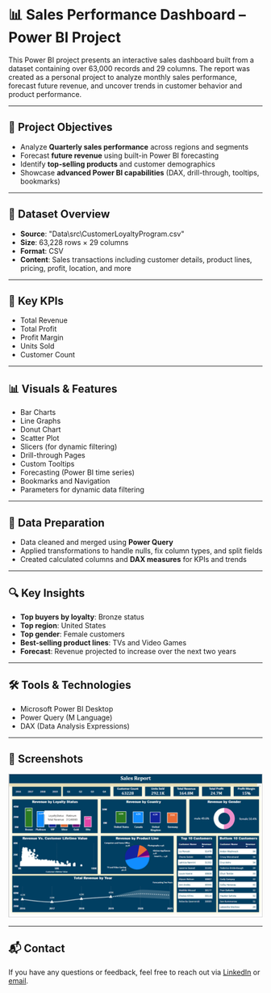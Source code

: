 # 📊 Sales Performance Dashboard – Power BI Project

This Power BI project presents an interactive sales dashboard built from a dataset containing over 63,000 records and 29 columns. The report was created as a personal project to analyze monthly sales performance, forecast future revenue, and uncover trends in customer behavior and product performance.

---

## 🚀 Project Objectives

- Analyze **Quarterly sales performance** across regions and segments
- Forecast **future revenue** using built-in Power BI forecasting
- Identify **top-selling products** and customer demographics
- Showcase **advanced Power BI capabilities** (DAX, drill-through, tooltips, bookmarks)

---

## 📁 Dataset Overview

- **Source**: "Data\src\CustomerLoyaltyProgram.csv"
- **Size**: 63,228 rows × 29 columns
- **Format**: CSV
- **Content**: Sales transactions including customer details, product lines, pricing, profit, location, and more

---

## 📌 Key KPIs

- Total Revenue  
- Total Profit  
- Profit Margin  
- Units Sold  
- Customer Count  

---

## 📊 Visuals & Features

- Bar Charts  
- Line Graphs  
- Donut Chart  
- Scatter Plot  
- Slicers (for dynamic filtering)  
- Drill-through Pages  
- Custom Tooltips  
- Forecasting (Power BI time series)  
- Bookmarks and Navigation  
- Parameters for dynamic data filtering  

---

## 🧹 Data Preparation

- Data cleaned and merged using **Power Query**
- Applied transformations to handle nulls, fix column types, and split fields
- Created calculated columns and **DAX measures** for KPIs and trends

---

## 🔍 Key Insights

- **Top buyers by loyalty**: Bronze status
- **Top region**: United States
- **Top gender**: Female customers
- **Best-selling product lines**: TVs and Video Games
- **Forecast**: Revenue projected to increase over the next two years

---

## 🛠️ Tools & Technologies

- Microsoft Power BI Desktop  
- Power Query (M Language)  
- DAX (Data Analysis Expressions)   

---

## 📌 Screenshots

<p align="center">
  <img src="Sales Performance Report_Power Bi Project/Documentation/Screenshots/Sales_Report.png" alt="Dashboard Overview" width="800"/>
</p>

---

## 📬 Contact

If you have any questions or feedback, feel free to reach out via [LinkedIn](#linkedin.com/in/eslam-hamza-ba8393315) or [email](mailto:ieslamhamza@gmail.com).



